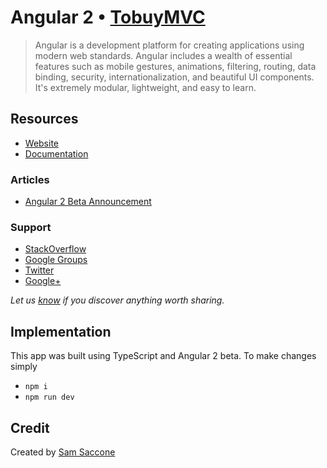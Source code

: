 # Angular 2 • [TobuyMVC](http://tobuymvc.com)

> Angular is a development platform for creating applications using modern web standards. Angular includes a wealth of essential features such as mobile gestures, animations, filtering, routing, data binding, security, internationalization, and beautiful UI components. It's extremely modular, lightweight, and easy to learn.

## Resources

- [Website](https://angular.io/)
- [Documentation](https://angular.io/docs/ts/latest/)

### Articles

- [Angular 2 Beta Announcement](http://angularjs.blogspot.co.uk/2015/12/angular-2-beta.html)

### Support

- [StackOverflow](http://stackoverflow.com/questions/tagged/angular2)
- [Google Groups](https://groups.google.com/forum/#!forum/angular)
- [Twitter](http://twitter.com/angularjs)
- [Google+](https://plus.sandbox.google.com/+AngularJS/posts)

*Let us [know](https://github.com/tastejs/tobuymvc/issues) if you discover anything worth sharing.*

## Implementation

This app was built using TypeScript and Angular 2 beta. To make changes simply

* `npm i`
* `npm run dev`

## Credit

Created by [Sam Saccone](http://github.com/samccone)
